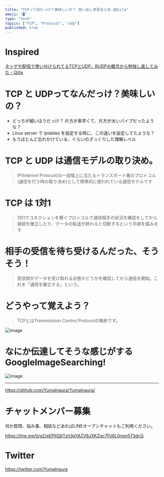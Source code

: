 ```yaml
---
title: "TCPって何だっけ？美味しいの？ 思い出し学習まとめ @Qiita"
emoji: "🖥"
type: "tech"
topics: ["TCP", "Protocol", "udp"]
published: true
---
```


# Inspired

[ネトゲや配信で使い分けられてるTCPとUDP、RUDPの概念から勉強し直してみた - Qiita](https://qiita.com/4_mio_11/items/cd3efe0345eee75c3ae2)

# TCP と UDPってなんだっけ？美味しいの？

- どっちが細いほうだっけ？ 片方が素早くて、片方が太いパイプだったような？
- Linux server で iptables を設定する時に、この違いを設定してたような？
- もうほとんど忘れかけている、ぐらいのざっくりした理解レベル


# TCP と UDP は通信モデルの取り決め。

>IP(Internet Protocol)の一段階上に当たるトランスポート層のプロトコル(通信を行う時の取り決め)として標準的に使われている通信モデルです

# TCP は 1対1

>1対1でコネクションを繋ぐプロトコルで通信相手の状況を確認をしてから接続を確立したり、データの転送が終わると切断するという手順を踏みます

# 相手の受信を待ち受けるんだった、そうそう！

>受信側がデータを受け取れる状態かどうかを確認してから通信を開始。これを「通信を確立する」という。

# どうやって覚えよう？

>TCPとはTransmission Control Protocolの略称です。

![image](https://user-images.githubusercontent.com/13635059/50558459-ee0e8b80-0d31-11e9-9e0e-7d2141ae0aa0.png)

# なにか伝達してそうな感じがするGoogleImageSearching!

![image](https://user-images.githubusercontent.com/13635059/50558483-22824780-0d32-11e9-93e7-d3dd19aca890.png)

---

https://github.com/YumaInaura/YumaInaura/








<!-- Update From Qiita API -->

# チャットメンバー募集


何か質問、悩み事、相談などあればLINEオープンチャットもご利用ください。

https://line.me/ti/g2/eEPltQ6Tzh3pYAZV8JXKZqc7PJ6L0rpm573dcQ





# Twitter


https://twitter.com/YumaInaura


<!-- Update From Qiita API -->


